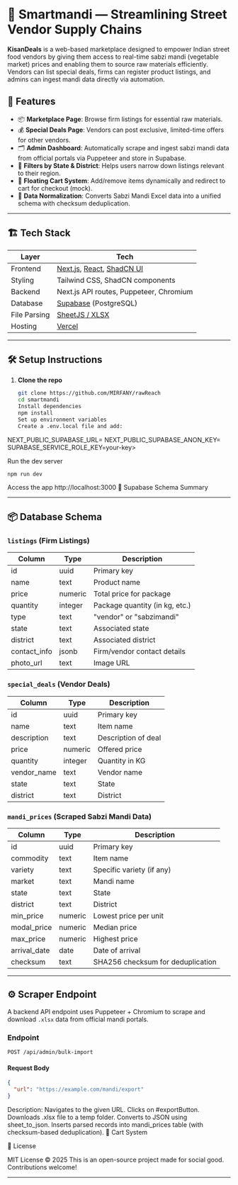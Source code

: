 # 🥦 Smartmandi — Streamlining Street Vendor Supply Chains

**KisanDeals** is a web-based marketplace designed to empower Indian street food vendors by giving them access to real-time sabzi mandi (vegetable market) prices and enabling them to source raw materials efficiently. Vendors can list special deals, firms can register product listings, and admins can ingest mandi data directly via automation.

## 🚀 Features

- 📦 **Marketplace Page**: Browse firm listings for essential raw materials.
- 💰 **Special Deals Page**: Vendors can post exclusive, limited-time offers for other vendors.
- 🗂️ **Admin Dashboard**: Automatically scrape and ingest sabzi mandi data from official portals via Puppeteer and store in Supabase.
- 🔎 **Filters by State & District**: Helps users narrow down listings relevant to their region.
- 🛒 **Floating Cart System**: Add/remove items dynamically and redirect to cart for checkout (mock).
- 🧮 **Data Normalization**: Converts Sabzi Mandi Excel data into a unified schema with checksum deduplication.

---

## 🏗️ Tech Stack

| Layer        | Tech                                                                                               |
| ------------ | -------------------------------------------------------------------------------------------------- |
| Frontend     | [Next.js](https://nextjs.org/), [React](https://reactjs.org/), [ShadCN UI](https://ui.shadcn.com/) |
| Styling      | Tailwind CSS, ShadCN components                                                                    |
| Backend      | Next.js API routes, Puppeteer, Chromium                                                            |
| Database     | [Supabase](https://supabase.com/) (PostgreSQL)                                                     |
| File Parsing | [SheetJS / XLSX](https://sheetjs.com/)                                                             |
| Hosting      | [Vercel](https://vercel.com/)                                                                      |

---

## 🛠️ Setup Instructions

1. **Clone the repo**

   ```bash
   git clone https://github.com/MIRFANY/rawReach
   cd smartmandi
   Install dependencies
   npm install
   Set up environment variables
   Create a .env.local file and add:

   ```

NEXT_PUBLIC_SUPABASE_URL=<your-supabase-url>
NEXT_PUBLIC_SUPABASE_ANON_KEY=<your-anon-key>
SUPABASE_SERVICE_ROLE_KEY=your-key>

Run the dev server

```
npm run dev
```

Access the app
http://localhost:3000
🔐 Supabase Schema Summary

---

## 📦 Database Schema

### `listings` (Firm Listings)

| Column       | Type    | Description                    |
| ------------ | ------- | ------------------------------ |
| id           | uuid    | Primary key                    |
| name         | text    | Product name                   |
| price        | numeric | Total price for package        |
| quantity     | integer | Package quantity (in kg, etc.) |
| type         | text    | "vendor" or "sabzimandi"       |
| state        | text    | Associated state               |
| district     | text    | Associated district            |
| contact_info | jsonb   | Firm/vendor contact details    |
| photo_url    | text    | Image URL                      |

### `special_deals` (Vendor Deals)

| Column      | Type    | Description         |
| ----------- | ------- | ------------------- |
| id          | uuid    | Primary key         |
| name        | text    | Item name           |
| description | text    | Description of deal |
| price       | numeric | Offered price       |
| quantity    | integer | Quantity in KG      |
| vendor_name | text    | Vendor name         |
| state       | text    | State               |
| district    | text    | District            |

### `mandi_prices` (Scraped Sabzi Mandi Data)

| Column       | Type    | Description                       |
| ------------ | ------- | --------------------------------- |
| id           | uuid    | Primary key                       |
| commodity    | text    | Item name                         |
| variety      | text    | Specific variety (if any)         |
| market       | text    | Mandi name                        |
| state        | text    | State                             |
| district     | text    | District                          |
| min_price    | numeric | Lowest price per unit             |
| modal_price  | numeric | Median price                      |
| max_price    | numeric | Highest price                     |
| arrival_date | date    | Date of arrival                   |
| checksum     | text    | SHA256 checksum for deduplication |

---

## ⚙️ Scraper Endpoint

A backend API endpoint uses Puppeteer + Chromium to scrape and download `.xlsx` data from official mandi portals.

### Endpoint

`POST /api/admin/bulk-import`

#### Request Body

```json
{
  "url": "https://example.com/mandi/export"
}
```

Description:
Navigates to the given URL.
Clicks on #exportButton.
Downloads .xlsx file to a temp folder.
Converts to JSON using sheet_to_json.
Inserts parsed records into mandi_prices table (with checksum-based deduplication).
🛒 Cart System

🏁 License

MIT License © 2025
This is an open-source project made for social good. Contributions welcome!

---

```

```
